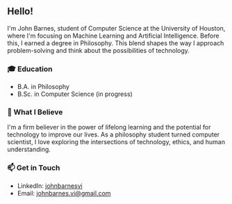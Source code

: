 ## Hello!

I'm John Barnes, student of Computer Science at the University of Houston, where I'm focusing on Machine Learning and Artificial Intelligence. Before this, I earned a degree in Philosophy. This blend shapes the way I approach problem-solving and think about the possibilities of technology.

### 🎓 Education

- B.A. in Philosophy
- B.Sc. in Computer Science (in progress)

### 📖 What I Believe

I'm a firm believer in the power of lifelong learning and the potential for technology to improve our lives. As a philosophy student turned computer scientist, I love exploring the intersections of technology, ethics, and human understanding.

### 📫 Get in Touch

- LinkedIn: [johnbarnesvi](https://www.linkedin.com/in/johnbarnesvi)
- Email: [johnbarnes.vi@gmail.com](mailto:johnbarnes.vi@gmail.com)
